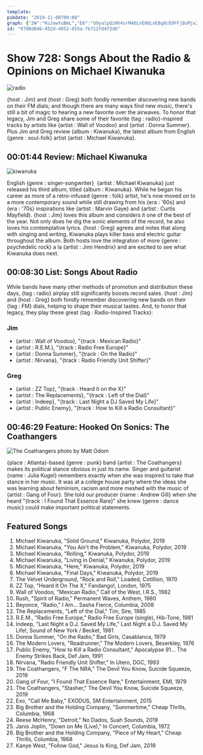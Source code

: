 ```yaml
---
template: 
pubdate: "2019-11-08T00:00"
graph: {"2W":"KuJawYuBmL","E6":"U9yalpQzHh4srM4OLnE8OLnE8g8cEOFFjBvMjx2m5pklPWAHSy9ApzvfN9rrgZNmNm1tXd13xCdfxmbT","25H":""}
id: "9708d8d6-452d-4052-855a-fb712fd4f3d6"
---
```






# Show 728: Songs About the Radio & Opinions on Michael Kiwanuka

![radio](https://static.soundopinions.org/images/2019/radio.jpg)

{host : Jim} and {host : Greg} both fondly remember discovering new bands on their FM dials; and though there are many ways find new music, there's still a bit of magic to hearing a new favorite over the airwaves. To honor that legacy, Jim and Greg share some of their favorite {tag : radio}-inspired tracks by artists like {artist : Wall of Voodoo} and {artist : Donna Summer}. Plus Jim and Greg review {album : Kiwanuka}, the latest album from English {genre : soul-folk} artist {artist : Michael Kiwanuka}.



## 00:01:44 Review: Michael Kiwanuka

![kiwanuka](https://static.soundopinions.org/assets/728/2W0.jpeg)

English {genre : singer-songwriter}  {artist : Michael Kiwanuka} just released his third album, titled {album : Kiwanuka}. While he began his career as more of a retro-infused {genre : folk} artist, he's now moved on to a more contemporary sound while still drawing from his {era : '60s} and {era : '70s} inspirations like {artist : Marvin Gaye} and {artist : Curtis Mayfield}. {host : Jim} loves this album and considers it one of the best of the year. Not only does he dig the sonic elements of the record, he also loves his contemplative lyrics. {host : Greg} agrees and notes that along with singing and writing, Kiwanuka plays killer bass and electric guitar throughout the album. Both hosts love the integration of more {genre : psychedelic rock} a la {artist : Jimi Hendrix} and are excited to see what Kiwanuka does next.



## 00:08:30 List: Songs About Radio

While bands have many other methods of promotion and distribution these days, {tag : radio} airplay still significantly boosts record sales. {host : Jim} and {host : Greg} both fondly remember discovering new bands on their {tag : FM} dials, helping to shape their musical tastes. And, to honor that legacy, they play these great {tag : Radio-Inspired Tracks}:


### Jim

- {artist : Wall of Voodoo}, "{track : Mexican Radio}"
- {artist : R.E.M.}, "{track : Radio Free Europe}"
- {artist : Donna Summer}, "{track : On the Radio}"
- {artist : Nirvana}, "{track : Radio Friendly Unit Shifter}"


### Greg

- {artist : ZZ Top}, "{track : Heard it on the X}"
- {artist : The Replacements}, "{track : Left of the Dial}"
- {artist : Indeep}, "{track : Last Night a DJ Saved My Life}"
- {artist : Public Enemy}, "{track : How to Kill a Radio Consultant}"



## 00:46:29 Feature: Hooked On Sonics: The Coathangers

![The Coathangers photo by Matt Odom](https://static.soundopinions.org/assets/728/25H0.jpg)

{place : Atlanta}-based {genre : punk} band {artist : The Coathangers} makes its political stance obvious in just its name.  Singer and guitarist {name : Julia Kugel} remembers exactly when she was inspired to take that stance in her music. It was at a college house party where the ideas she was learning about feminism, racism and more meshed with the music of {artist : Gang of Four}. She told our producer {name : Andrew Gill} when she heard "{track : I Found That Essence Rare}" she knew {genre : dance music} could make important political statements.



## Featured Songs

1. Michael Kiwanuka, "Solid Ground," Kiwanuka, Polydor, 2019
2. Michael Kiwanuka, "You Ain't the Problem," Kiwanuka, Polydor, 2019
3. Michael Kiwanuka, "Rolling," Kiwanuka, Polydor, 2019
4. Michael Kiwanuka, "Living in Denial," Kiwanuka, Polydor, 2019
5. Michael Kiwanuka, "Here," Kiwanuka, Polydor, 2019
6. Michael Kiwanuka, "Final Days," Kiwanuka, Polydor, 2019
7. The Velvet Underground, "Rock and Roll," Loaded, Cotillion, 1970
8. ZZ Top, "Heard It On The X," Fandango!, London, 1975
9. Wall of Voodoo, "Mexican Radio," Call of the West, I.R.S., 1982
10. Rush, "Spirit of Radio," Permanent Waves, Anthem, 1980
11. Beyonce, "Radio," I Am... Sasha Fierce, Columbia, 2008
12. The Replacements, "Left of the Dial," Tim, Sire, 1985
13. R.E.M., "Radio Free Europe," Radio Free Europe (single), Hib-Tone, 1981
14. Indeep, "Last Night a D.J. Saved My Life," Last Night a D.J. Saved My Life!, Sound of New York / Becket, 1981
15. Donna Summer, "On the Radio," Bad Girls, Casablanca, 1979
16. The Modern Lovers, "Roadrunner," The Modern Lovers, Beserkley, 1976
17. Public Enemy, "How to Kill a Radio Consultant," Apocalypse 91... The Enemy Strikes Back, Def Jam, 1991
18. Nirvana, "Radio Friendly Unit Shifter," In Utero, DGC, 1993
19. The Coathangers, "F The NRA," The Devil You Know, Suicide Squeeze, 2019
20. Gang of Four, "I Found That Essence Rare," Entertainment, EMI, 1979
21. The Coathangers, "Stasher," The Devil You Know, Suicide Squeeze, 2019
22. Exo, "Call Me Baby," EXODUS, SM Entertainment, 2015
23. Big Brother and the Holding Company, "Summertime," Cheap Thrills, Columbia, 1968
24. Reese McHenry, "Detroit," No Dados, Suah Sounds, 2019
25. Janis Joplin, "Down on Me (Live)," In Concert, Columbia, 1972
26. Big Brother and the Holding Company, "Piece of My Heart," Cheap Thrills, Columbia, 1968
27. Kanye West, "Follow God," Jesus Is King, Def Jam, 2019